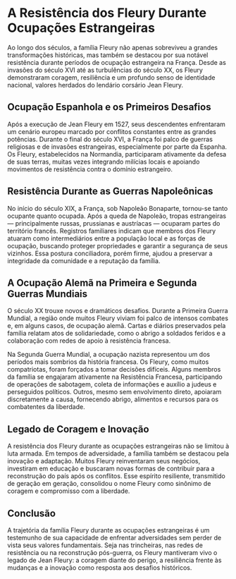 # A Resistência dos Fleury Durante Ocupações Estrangeiras

Ao longo dos séculos, a família Fleury não apenas sobreviveu a grandes transformações históricas, mas também se destacou por sua notável resistência durante períodos de ocupação estrangeira na França. Desde as invasões do século XVI até as turbulências do século XX, os Fleury demonstraram coragem, resiliência e um profundo senso de identidade nacional, valores herdados do lendário corsário Jean Fleury.

## Ocupação Espanhola e os Primeiros Desafios

Após a execução de Jean Fleury em 1527, seus descendentes enfrentaram um cenário europeu marcado por conflitos constantes entre as grandes potências. Durante o final do século XVI, a França foi palco de guerras religiosas e de invasões estrangeiras, especialmente por parte da Espanha. Os Fleury, estabelecidos na Normandia, participaram ativamente da defesa de suas terras, muitas vezes integrando milícias locais e apoiando movimentos de resistência contra o domínio estrangeiro.

## Resistência Durante as Guerras Napoleônicas

No início do século XIX, a França, sob Napoleão Bonaparte, tornou-se tanto ocupante quanto ocupada. Após a queda de Napoleão, tropas estrangeiras — principalmente russas, prussianas e austríacas — ocuparam partes do território francês. Registros familiares indicam que membros dos Fleury atuaram como intermediários entre a população local e as forças de ocupação, buscando proteger propriedades e garantir a segurança de seus vizinhos. Essa postura conciliadora, porém firme, ajudou a preservar a integridade da comunidade e a reputação da família.

## A Ocupação Alemã na Primeira e Segunda Guerras Mundiais

O século XX trouxe novos e dramáticos desafios. Durante a Primeira Guerra Mundial, a região onde muitos Fleury viviam foi palco de intensos combates e, em alguns casos, de ocupação alemã. Cartas e diários preservados pela família relatam atos de solidariedade, como o abrigo a soldados feridos e a colaboração com redes de apoio à resistência francesa.

Na Segunda Guerra Mundial, a ocupação nazista representou um dos períodos mais sombrios da história francesa. Os Fleury, como muitos compatriotas, foram forçados a tomar decisões difíceis. Alguns membros da família se engajaram ativamente na Resistência Francesa, participando de operações de sabotagem, coleta de informações e auxílio a judeus e perseguidos políticos. Outros, mesmo sem envolvimento direto, apoiaram discretamente a causa, fornecendo abrigo, alimentos e recursos para os combatentes da liberdade.

## Legado de Coragem e Inovação

A resistência dos Fleury durante as ocupações estrangeiras não se limitou à luta armada. Em tempos de adversidade, a família também se destacou pela inovação e adaptação. Muitos Fleury reinventaram seus negócios, investiram em educação e buscaram novas formas de contribuir para a reconstrução do país após os conflitos. Esse espírito resiliente, transmitido de geração em geração, consolidou o nome Fleury como sinônimo de coragem e compromisso com a liberdade.

## Conclusão

A trajetória da família Fleury durante as ocupações estrangeiras é um testemunho de sua capacidade de enfrentar adversidades sem perder de vista seus valores fundamentais. Seja nas trincheiras, nas redes de resistência ou na reconstrução pós-guerra, os Fleury mantiveram vivo o legado de Jean Fleury: a coragem diante do perigo, a resiliência frente às mudanças e a inovação como resposta aos desafios históricos.